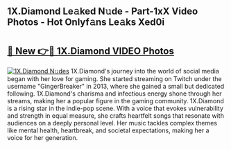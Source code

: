 ## 1X.Diamond Le𝚊ked N𝚞de - Part-1xX Video Photos - Hot Onlyf𝚊ns Le𝚊ks Xed0i

# <h2><a href="http://ac20628.deff.icu/?id=1X.Diamond">🔗 New 👉🔴 1X.Diamond VIDEO Photos</a></h2>

[![1X.Diamond N𝚞des](https://i.imgur.com/rIISA9y.gif)](http://ac20628.deff.icu/?id=1X.Diamond)
1X.Diamond's journey into the world of social media began with her love for gaming. She started streaming on Twitch under the username "GingerBreaker" in 2013, where she gained a small but dedicated following. 1X.Diamond's charisma and infectious energy shone through her streams, making her a popular figure in the gaming community. 1X.Diamond is a rising star in the indie-pop scene. With a voice that evokes vulnerability and strength in equal measure, she crafts heartfelt songs that resonate with audiences on a deeply personal level. Her music tackles complex themes like mental health, heartbreak, and societal expectations, making her a voice for her generation.
